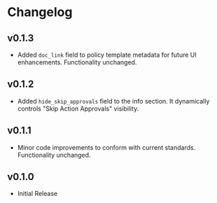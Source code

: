 # Changelog

## v0.1.3

- Added `doc_link` field to policy template metadata for future UI enhancements. Functionality unchanged.

## v0.1.2

- Added `hide_skip_approvals` field to the info section. It dynamically controls "Skip Action Approvals" visibility.

## v0.1.1

- Minor code improvements to conform with current standards. Functionality unchanged.

## v0.1.0

- Initial Release
